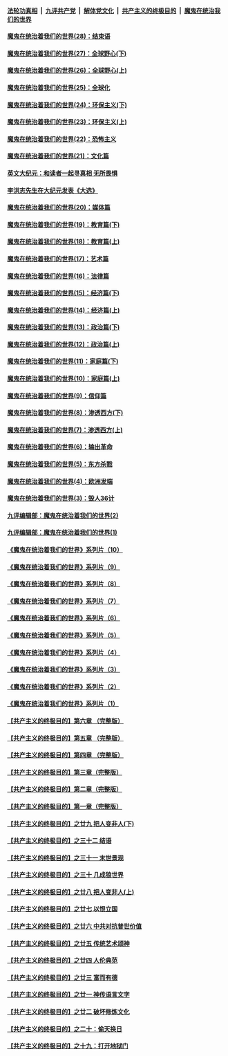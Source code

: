 ####  [法轮功真相](../../../../basic/blob/master/README.md?t=04180632) &nbsp;|&nbsp; [九评共产党](../../../../9ping.md/blob/master/README.md?t=04180632) &nbsp;|&nbsp; [解体党文化](../../../../jtdwh.md/blob/master/README.md?t=04180632)  &nbsp;|&nbsp; [共产主义的终极目的](../../../../gczydzjmd.md/blob/master/README.md?t=04180632) &nbsp;|&nbsp; [魔鬼在统治我们的世界](../../../../mgztzwmdsj.md/blob/master/README.md?t=04180632) 

#### [魔鬼在统治着我们的世界(28)：结束语](../pages/nsc422/n10936246.md?t=04180632) 

#### [魔鬼在统治着我们的世界(27)：全球野心(下)](../pages/nsc422/n10928319.md?t=04180632) 

#### [魔鬼在统治着我们的世界(26)：全球野心(上)](../pages/nsc422/n10900318.md?t=04180632) 

#### [魔鬼在统治着我们的世界(25)：全球化](../pages/nsc422/n10788205.md?t=04180632) 

#### [魔鬼在统治着我们的世界(24)：环保主义(下)](../pages/nsc422/n10695307.md?t=04180632) 

#### [魔鬼在统治着我们的世界(23)：环保主义(上)](../pages/nsc422/n10688613.md?t=04180632) 

#### [魔鬼在统治着我们的世界(22)：恐怖主义](../pages/nsc422/n10614727.md?t=04180632) 

#### [魔鬼在统治着我们的世界(21)：文化篇](../pages/nsc422/n10597706.md?t=04180632) 

#### [英文大纪元：和读者一起寻真相 无所畏惧](../pages/nsc422/n12542027.md?t=04180632) 

#### [李洪志先生在大纪元发表《大选》](../pages/nsc422/n12534746.md?t=04180632) 

#### [魔鬼在统治着我们的世界(20)：媒体篇](../pages/nsc422/n10586579.md?t=04180632) 

#### [魔鬼在统治着我们的世界(19)：教育篇(下)](../pages/nsc422/n10564808.md?t=04180632) 

#### [魔鬼在统治着我们的世界(18)：教育篇(上)](../pages/nsc422/n10526970.md?t=04180632) 

#### [魔鬼在统治着我们的世界(17)：艺术篇](../pages/nsc422/n10499093.md?t=04180632) 

#### [魔鬼在统治着我们的世界(16)：法律篇](../pages/nsc422/n10485969.md?t=04180632) 

#### [魔鬼在统治着我们的世界(15)：经济篇(下)](../pages/nsc422/n10469975.md?t=04180632) 

#### [魔鬼在统治着我们的世界(14)：经济篇(上)](../pages/nsc422/n10457370.md?t=04180632) 

#### [魔鬼在统治着我们的世界(13)：政治篇(下)](../pages/nsc422/n10448270.md?t=04180632) 

#### [魔鬼在统治着我们的世界(12)：政治篇(上)](../pages/nsc422/n10444576.md?t=04180632) 

#### [魔鬼在统治着我们的世界(11)：家庭篇(下)](../pages/nsc422/n10440961.md?t=04180632) 

#### [魔鬼在统治着我们的世界(10)：家庭篇(上)](../pages/nsc422/n10435448.md?t=04180632) 

#### [魔鬼在统治着我们的世界(9)：信仰篇](../pages/nsc422/n10432159.md?t=04180632) 

#### [魔鬼在统治着我们的世界(8)：渗透西方(下)](../pages/nsc422/n10429603.md?t=04180632) 

#### [魔鬼在统治着我们的世界(7)：渗透西方(上)](../pages/nsc422/n10426013.md?t=04180632) 

#### [魔鬼在统治着我们的世界(6)：输出革命](../pages/nsc422/n10421536.md?t=04180632) 

#### [魔鬼在统治着我们的世界(5)：东方杀戮](../pages/nsc422/n10417707.md?t=04180632) 

#### [魔鬼在统治着我们的世界(4)：欧洲发端](../pages/nsc422/n10414890.md?t=04180632) 

#### [魔鬼在统治着我们的世界(3)：毁人36计](../pages/nsc422/n10411583.md?t=04180632) 

#### [九评编辑部：魔鬼在统治着我们的世界(2)](../pages/nsc422/n10410036.md?t=04180632) 

#### [九评编辑部：魔鬼在统治着我们的世界(1)](../pages/nsc422/n10406825.md?t=04180632) 

#### [《魔鬼在统治着我们的世界》系列片（10）](../pages/nsc422/n12292670.md?t=04180632) 

#### [《魔鬼在统治着我们的世界》系列片（9）](../pages/nsc422/n12290859.md?t=04180632) 

#### [《魔鬼在统治着我们的世界》系列片（8）](../pages/nsc422/n12287445.md?t=04180632) 

#### [《魔鬼在统治着我们的世界》系列片（7）](../pages/nsc422/n12283425.md?t=04180632) 

#### [《魔鬼在统治着我们的世界》系列片（6）](../pages/nsc422/n12282314.md?t=04180632) 

#### [《魔鬼在统治着我们的世界》系列片（5）](../pages/nsc422/n12281419.md?t=04180632) 

#### [《魔鬼在统治着我们的世界》系列片（4）](../pages/nsc422/n12274024.md?t=04180632) 

#### [《魔鬼在统治着我们的世界》系列片（3）](../pages/nsc422/n12271322.md?t=04180632) 

#### [《魔鬼在统治着我们的世界》系列片（2）](../pages/nsc422/n12269049.md?t=04180632) 

#### [《魔鬼在统治着我们的世界》系列片（1）](../pages/nsc422/n12267575.md?t=04180632) 

#### [【共产主义的终极目的】第六章 （完整版）](../pages/nsc422/n11428913.md?t=04180632) 

#### [【共产主义的终极目的】第五章 （完整版）](../pages/nsc422/n11428912.md?t=04180632) 

#### [【共产主义的终极目的】第四章 （完整版）](../pages/nsc422/n11428907.md?t=04180632) 

#### [【共产主义的终极目的】第三章（完整版）](../pages/nsc422/n11428848.md?t=04180632) 

#### [【共产主义的终极目的】第二章（完整版）](../pages/nsc422/n11428831.md?t=04180632) 

#### [【共产主义的终极目的】第一章（完整版）](../pages/nsc422/n11417651.md?t=04180632) 

#### [【共产主义的终极目的】之廿九 把人变非人(下)](../pages/nsc422/n11344140.md?t=04180632) 

#### [【共产主义的终极目的】之三十二 结语](../pages/nsc422/n11360535.md?t=04180632) 

#### [【共产主义的终极目的】之三十一 末世景观](../pages/nsc422/n11351129.md?t=04180632) 

#### [【共产主义的终极目的】之三十 几成狼世界](../pages/nsc422/n11348280.md?t=04180632) 

#### [【共产主义的终极目的】之廿八 把人变非人(上)](../pages/nsc422/n11340492.md?t=04180632) 

#### [【共产主义的终极目的】之廿七 以恨立国](../pages/nsc422/n11336944.md?t=04180632) 

#### [【共产主义的终极目的】之廿六 中共对抗普世价值](../pages/nsc422/n11324785.md?t=04180632) 

#### [【共产主义的终极目的】之廿五 传统艺术颂神](../pages/nsc422/n11296396.md?t=04180632) 

#### [【共产主义的终极目的】之廿四 人伦典范](../pages/nsc422/n11296397.md?t=04180632) 

#### [【共产主义的终极目的】之廿三 富而有德](../pages/nsc422/n11283598.md?t=04180632) 

#### [【共产主义的终极目的】之廿一 神传语言文字](../pages/nsc422/n11263265.md?t=04180632) 

#### [【共产主义的终极目的】之廿二 破坏修炼文化](../pages/nsc422/n11245728.md?t=04180632) 

#### [【共产主义的终极目的】之二十：偷天换日](../pages/nsc422/n11238846.md?t=04180632) 

#### [【共产主义的终极目的】之十九：打开地狱门](../pages/nsc422/n11206376.md?t=04180632) 


